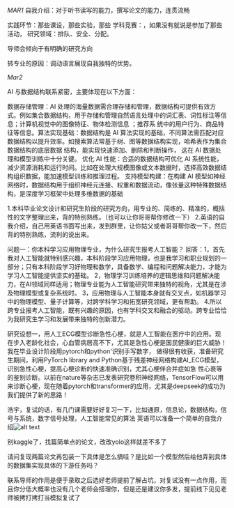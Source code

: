 _MAR1_
自我介绍：对于听书读写的能力，撰写论文的能力，连贯流畅

实践环节：那些课设，那些实验，那些
学科竞赛：，如果没有就说是参加了那些活动，
研究领域：排队、安全、分配。

导师会倾向于有明确的研究方向

转专业的原因：调动语言展现自我独特的优势。

_Mar2_

AI 与数据结构联系紧密，主要体现在以下方面：

数据存储管理：AI 处理的海量数据需合理存储和管理，数据结构可提供有效方式。例如集合数据结构，用于存储和管理自然语言处理中的词汇表、词性标注等信息；计算机视觉中的图像特征、物体检测信息 ；推荐系
统中的用户行为、商品特征等信息。算法实现基础：数据结构是 AI 算法实现的基础，不同算法需匹配对应数据结构以提升效率。如搜索算法常基于树、图等数据结构实现，哈希表作为集合数据结构的底层数据
结构，能实现快速添加、删除和判断操作，
这在 AI 数据处理和模型训练中十分关键。
优化 AI 性能：合适的数据结构可优化 AI 系统性能，减少资源消耗和运行时间。比如在处理大规模图像或文本数据时，选择高效数据结构组织数据，能加速模型训练和推理过程。
支持模型构建：在构建 AI 模型如神经网络时，数据结构用于组织神经元连接、权重和数据流动，像张量这种特殊数据结构，是深度学习框架中处理多维数据的基础

1.本科毕业论文设计和研究生阶段的研究方向，用专业的、简练的、精准的，概括性的文字整理出来，背的特别熟练。（也可以让你哥哥帮你修改一下）
2.英语的自我介绍，自己用英语书面写出来，发到群里，让你姑父或者哥哥帮你改一下，然后背的特别熟练，流利的说出来。

问题一：你本科学习应用物理专业，为什么研究生报考人工智能？
回答：1，首先我对人工智能就特别感兴趣，本科阶段学习应用物理，也是我学习和职业规划的一部分；只有本科阶段学习好物理和数学，具备数学、编程和问题解决能力，才能为学习人工智能提供坚实的基础。
2，物理学习训练培养的逻辑思维和问题解决能力，在AI领域同样适用；物理专业能为人工智能研究带来独特的视角，尤其是在涉及物理模型或复杂系统时。
3，应用物理与人工智能本身就有交叉点，如机器学习中的物理模型、量子计算等，对跨学科学习和拓宽研究领域，更有帮助。
4.所以跨专业报考人工智能，既有兴趣的原因，也有学科交叉和融合的驱动。跨专业恰恰为我研究生学习和发展带来独特的创新潜力。

研究设想一，用人工ECG模型诊断急性心梗，就是人工智能在医疗中的应用。现在步入老龄化社会，心血管病居高不下，尤其是急性心梗是国民健康的巨大威胁！我在毕业设计阶段用pytorch和python'识别手写数字，
做得很有收获，准备研究生期间，利用PyTorch library and Python基于残差神经网络构建AI_ECG模型，识别急性心梗，提高心梗诊断的快速准确识别，尤其心梗伴合并症如急
性心衰等的鉴别诊断。以前在nature等杂志已发表研究卷积神经网络，TensorFlow可以用来诊断心梗，现在随着pytorch和transformer的应用，尤其是deepseek的成功为我们提供了新的思路！

浩宇，复试的话，有几门课需要好好复习一下，比如通原，信息论，数据结构，信号与系统，数字信号处理，人工智能常见的算法
英语可以准备一个简单的自我介绍![alt text](image-7.png)

别kaggle了，找篇简单点的论文，改改yolo这样就差不多了

请问复现两篇论文再包装一下具体是怎么搞哇？是比如一个模型然后给他弄到具体的数据集实现具体的下游任务吗？

联系导师的作用是便于录取之后选好老师提前了解占坑，对复试没有一点作用，而且你分低大概率也没有几个老师会搭理你，但是还是建议你多发，提前线下见见老师被拷打拷打当模拟复试了